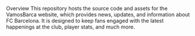Overview
This repository hosts the source code and assets for the VamosBarca website, which provides news, updates, and information about FC Barcelona. It is designed to keep fans engaged with the latest happenings at the club, player stats,  and much more.


